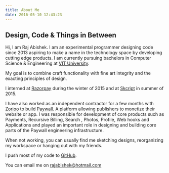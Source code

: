 ```yaml
---
title: About Me
date: 2016-05-10 12:43:23
---
```

## Design, Code & Things in Between
Hi, I am Raj Abishek. I am an experimental programmer designing code since 2013 aspiring to make a name in the technology space by developing cutting edge products. I am currently pursuing bachelors in Computer Science & Engineering at [VIT University](http://www.vit.ac.in).

My goal is to combine craft functionality with fine art integrity and the exacting principles of design.

I interned at [Razorpay](http://razorpay.com) during the winter of 2015 and at [Skcript](http://skcript.com) in summer of 2015. 

I have also worked as an independent contractor for a few months with [Zorioo](http://zorioo.com) to build [Paywall](https://getpaywall.com). A platform allowing publishers to monetize their website or app. I was responsible for development of core products such as Payments, Recursive Billing, Search , Photos, Profile, Web hooks and Applications and played an important role in designing and building core parts of the Paywall engineering infrastructure.

When not working, you can usually find me sketching designs, reorganizing my workspace or hanging out with my friends.

I push most of my code to [GitHub](http://github.com/rajabishek).

You can email me on rajabishek@hotmail.com